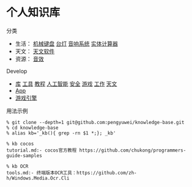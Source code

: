# 个人知识库

分类

- 生活：
[机械键盘](appliance/keyboard.md)
[台灯](appliance/lamp.md)
[音响系统](appliance/sound.md)
[实体计算器](appliance/calculator.md)
- 天文：
[天文软件](astronomy.md)
- 资源：
[音效](sound.md)

Develop

- [库](github/library.md)
[工具](github/tools.md)
[教程](github/tutorial.md)
[人工智能](github/ai.md)
[安全](github/securty.md)
[游戏](github/game.md)
[工作](github/job.md)
[天文](github/astronomy.md)
- [App](app.md)
- [游戏引擎](gameengine.md)

用法示例

```
% git clone --depth=1 git@github.com:pengyuwei/knowledge-base.git
% cd knowledge-base
% alias kb='_kb(){ grep -rn $1 *;}; _kb'

% kb cocos
tutorial.md:- cocos官方教程 https://github.com/chukong/programmers-guide-samples

% kb OCR
tools.md:- 终端版本OCR工具：https://github.com/zh-h/Windows.Media.Ocr.Cli
```
